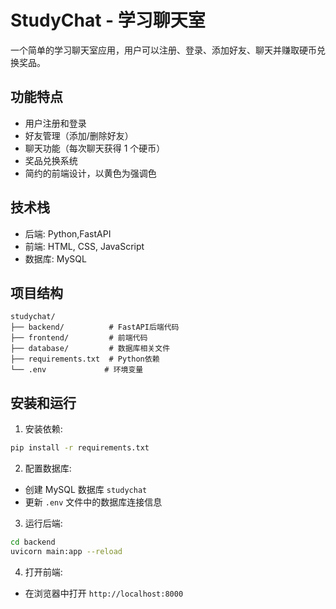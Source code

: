 # StudyChat - 学习聊天室

一个简单的学习聊天室应用，用户可以注册、登录、添加好友、聊天并赚取硬币兑换奖品。

## 功能特点

- 用户注册和登录
- 好友管理（添加/删除好友）
- 聊天功能（每次聊天获得 1 个硬币）
- 奖品兑换系统
- 简约的前端设计，以黄色为强调色

## 技术栈

- 后端: Python,FastAPI
- 前端: HTML, CSS, JavaScript
- 数据库: MySQL

## 项目结构

```
studychat/
├── backend/          # FastAPI后端代码
├── frontend/         # 前端代码
├── database/         # 数据库相关文件
├── requirements.txt  # Python依赖
└── .env             # 环境变量
```

## 安装和运行

1. 安装依赖:

```bash
pip install -r requirements.txt
```

2. 配置数据库:

- 创建 MySQL 数据库 `studychat`
- 更新 `.env` 文件中的数据库连接信息

3. 运行后端:

```bash
cd backend
uvicorn main:app --reload
```

4. 打开前端:

- 在浏览器中打开 `http://localhost:8000`
